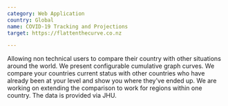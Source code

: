 ```yaml
---
category: Web Application
country: Global
name: COVID-19 Tracking and Projections
target: https://flattenthecurve.co.nz

---
```


Allowing non technical users to compare their country with other situations around the world. We present configurable cumulative graph curves. We compare your countries current status with other countries who have already been at your level and show you where they've ended up. We are working on extending the comparison to work for regions within one country. The data is provided via JHU.